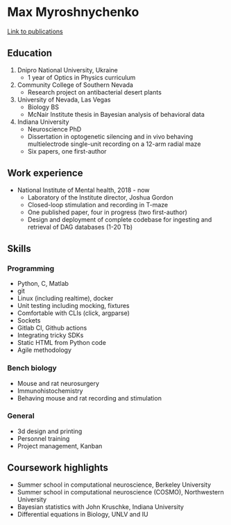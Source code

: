 # Max Myroshnychenko
[Link to publications](https://scholar.google.com/citations?user=hpzb2HkAAAAJ&hl=en)
## Education 
1. Dnipro National University, Ukraine 
	- 1 year of Optics in Physics curriculum
2. Community College of Southern Nevada 
  	- Research project on antibacterial desert plants 
4. University of Nevada, Las Vegas
	- Biology BS
	- McNair Institute thesis in Bayesian analysis of behavioral data
5. Indiana University
	- Neuroscience PhD
	- Dissertation in optogenetic silencing and in vivo behaving multielectrode single-unit recording on a 12-arm radial maze
	- Six papers, one first-author
## Work experience
- National Institute of Mental health, 2018 - now
	- Laboratory of the Institute director, Joshua Gordon
	- Closed-loop stimulation and recording in T-maze
	- One published paper, four in progress (two first-author)
	- Design and deployment of complete codebase for ingesting and retrieval of DAG databases (1-20 Tb)

## Skills
### Programming
- Python, C, Matlab
- git
- Linux (including realtime), docker
- Unit testing including mocking, fixtures
- Comfortable with CLIs (click, argparse)
- Sockets
- Gitlab CI, Github actions
- Integrating tricky SDKs
- Static HTML from Python code
- Agile methodology
### Bench biology
- Mouse and rat neurosurgery
- Immunohistochemistry
- Behaving mouse and rat recording and stimulation
### General 
- 3d design and printing
- Personnel training
- Project management, Kanban

## Coursework highlights
- Summer school in computational neuroscience, Berkeley University
- Summer school in computational neuroscience (COSMO), Northwestern University
- Bayesian statistics with John Kruschke, Indiana University
- Differential equations in Biology, UNLV and IU
